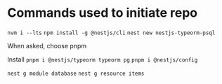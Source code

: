 # Commands used to initiate repo

`nvm i --lts`
`npm install -g @nestjs/cli`
`nest new nestjs-typeorm-psql`

When asked, choose pnpm

Install
`pnpm i @nestjs/typeorm typeorm pg`
`pnpm i @nestjs/config`

`nest g module database`
`nest g resource items`
